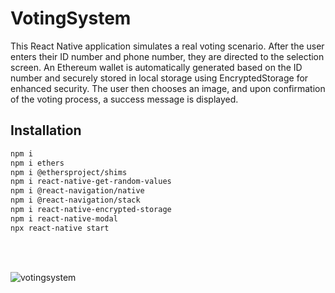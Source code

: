 # VotingSystem

This React Native application simulates a real voting scenario. After the user enters their ID number and phone number, they are directed to the selection screen. An Ethereum wallet is automatically generated based on the ID number and securely stored in local storage using EncryptedStorage for enhanced security. The user then chooses an image, and upon confirmation of the voting process, a success message is displayed.


## Installation

```sh
npm i
npm i ethers
npm i @ethersproject/shims
npm i react-native-get-random-values
npm i @react-navigation/native
npm i @react-navigation/stack
npm i react-native-encrypted-storage
npm i react-native-modal
npx react-native start
```

<br />
<br />


![votingsystem](https://github.com/snsen0/VotingSystem/assets/148704343/0d048e54-93b1-4a38-b905-eca9cccfdd1e)
